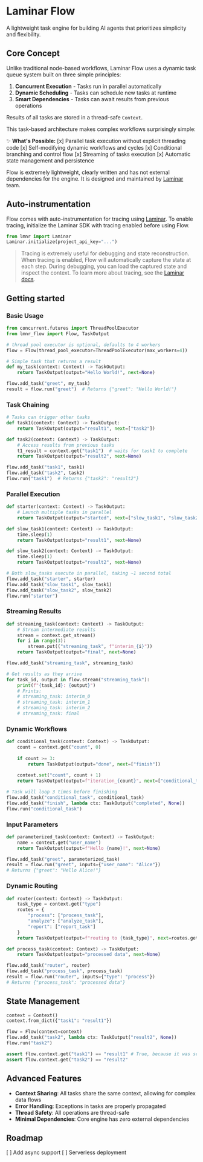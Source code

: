 # Laminar Flow

A lightweight task engine for building AI agents that prioritizes simplicity and flexibility.

## Core Concept

Unlike traditional node-based workflows, Laminar Flow uses a dynamic task queue system built on three simple principles:

1. **Concurrent Execution** - Tasks run in parallel automatically
2. **Dynamic Scheduling** - Tasks can schedule new tasks at runtime
3. **Smart Dependencies** - Tasks can await results from previous operations

Results of all tasks are stored in a thread-safe `Context`.

This task-based architecture makes complex workflows surprisingly simple:

✨ **What's Possible:**
[x] Parallel task execution without explicit threading code
[x] Self-modifying dynamic workflows and cycles
[x] Conditional branching and control flow
[x] Streaming of tasks execution
[x] Automatic state management and persistence

Flow is extremely lightweight, clearly written and has not external dependencies for the engine. It is designed and maintained by [Laminar](https://github.com/lmnr-ai) team.

## Auto-instrumentation
Flow comes with auto-instrumentation for tracing using [Laminar](https://github.com/lmnr-ai/lmnr). To enable tracing, initialize the Laminar SDK with tracing enabled before using Flow.

```python
from lmnr import Laminar
Laminar.initialize(project_api_key="...")
```

> Tracing is extremely useful for debugging and state reconstruction. When tracing is enabled, Flow will automatically capture the state at each step. During debugging, you can load the captured state and inspect the context. To learn more about tracing, see the [Laminar docs](https://docs.lmnr.ai).

## Getting started

### Basic Usage
```python
from concurrent.futures import ThreadPoolExecutor
from lmnr_flow import Flow, TaskOutput

# thread pool executor is optional, defaults to 4 workers
flow = Flow(thread_pool_executor=ThreadPoolExecutor(max_workers=4))

# Simple task that returns a result
def my_task(context: Context) -> TaskOutput:
    return TaskOutput(output="Hello World!", next=None)

flow.add_task("greet", my_task)
result = flow.run("greet")  # Returns {"greet": "Hello World!"}
```

### Task Chaining
```python
# Tasks can trigger other tasks
def task1(context: Context) -> TaskOutput:
    return TaskOutput(output="result1", next=["task2"])

def task2(context: Context) -> TaskOutput:
    # Access results from previous tasks
    t1_result = context.get("task1")  # waits for task1 to complete
    return TaskOutput(output="result2", next=None)

flow.add_task("task1", task1)
flow.add_task("task2", task2)
flow.run("task1")  # Returns {"task2": "result2"}
```

### Parallel Execution
```python
def starter(context: Context) -> TaskOutput:
    # Launch multiple tasks in parallel
    return TaskOutput(output="started", next=["slow_task1", "slow_task2"])

def slow_task1(context: Context) -> TaskOutput:
    time.sleep(1)
    return TaskOutput(output="result1", next=None)

def slow_task2(context: Context) -> TaskOutput:
    time.sleep(1)
    return TaskOutput(output="result2", next=None)

# Both slow_tasks execute in parallel, taking ~1 second total
flow.add_task("starter", starter)
flow.add_task("slow_task1", slow_task1)
flow.add_task("slow_task2", slow_task2)
flow.run("starter")
```

### Streaming Results
```python
def streaming_task(context: Context) -> TaskOutput:
    # Stream intermediate results
    stream = context.get_stream()
    for i in range(3):
        stream.put(("streaming_task", f"interim_{i}"))
    return TaskOutput(output="final", next=None)

flow.add_task("streaming_task", streaming_task)

# Get results as they arrive
for task_id, output in flow.stream("streaming_task"):
    print(f"{task_id}: {output}")
    # Prints:
    # streaming_task: interim_0
    # streaming_task: interim_1
    # streaming_task: interim_2
    # streaming_task: final
```

### Dynamic Workflows
```python
def conditional_task(context: Context) -> TaskOutput:
    count = context.get("count", 0)
    
    if count >= 3:
        return TaskOutput(output="done", next=["finish"])
    
    context.set("count", count + 1)
    return TaskOutput(output=f"iteration_{count}", next=["conditional_task"])

# Task will loop 3 times before finishing
flow.add_task("conditional_task", conditional_task)
flow.add_task("finish", lambda ctx: TaskOutput("completed", None))
flow.run("conditional_task")
```

### Input Parameters
```python
def parameterized_task(context: Context) -> TaskOutput:
    name = context.get("user_name")
    return TaskOutput(output=f"Hello {name}!", next=None)

flow.add_task("greet", parameterized_task)
result = flow.run("greet", inputs={"user_name": "Alice"})
# Returns {"greet": "Hello Alice!"}
```

### Dynamic Routing
```python
def router(context: Context) -> TaskOutput:
    task_type = context.get("type")
    routes = {
        "process": ["process_task"],
        "analyze": ["analyze_task"],
        "report": ["report_task"]
    }
    return TaskOutput(output=f"routing to {task_type}", next=routes.get(task_type, []))

def process_task(context: Context) -> TaskOutput:
    return TaskOutput(output="processed data", next=None)

flow.add_task("router", router)
flow.add_task("process_task", process_task)
result = flow.run("router", inputs={"type": "process"})
# Returns {"process_task": "processed data"}
```

## State Management

```python
context = Context()
context.from_dict({"task1": "result1"})

flow = Flow(context=context)
flow.add_task("task2", lambda ctx: TaskOutput("result2", None))
flow.run("task2")

assert flow.context.get("task1") == "result1" # True, because it was set in the context
assert flow.context.get("task2") == "result2"
```

## Advanced Features

- **Context Sharing**: All tasks share the same context, allowing for complex data flows
- **Error Handling**: Exceptions in tasks are properly propagated
- **Thread Safety**: All operations are thread-safe
- **Minimal Dependencies**: Core engine has zero external dependencies

## Roadmap
[ ] Add async support
[ ] Serverless deployment

